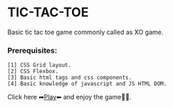 # TIC-TAC-TOE
Basic tic tac toe game commonly called as XO game.

### Prerequisites:
    [1] CSS Grid layout.
    [2] CSS Flexbox.
    [3] Basic html tags and css components.
    [4] Basic knowledge of javascript and JS HTML DOM.

Click here ➡[Play](https://sprasanth2k.netlify.app/tictactoe.html)⬅ and enjoy the game🤑😉.
